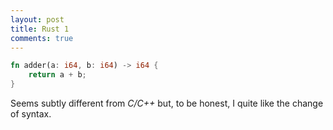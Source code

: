 ```yaml
---
layout: post
title: Rust 1
comments: true
---
```


```rust
fn adder(a: i64, b: i64) -> i64 {
    return a + b;
}
```

Seems subtly different from _C/C++_ but, to be honest, I quite like the change of syntax.
